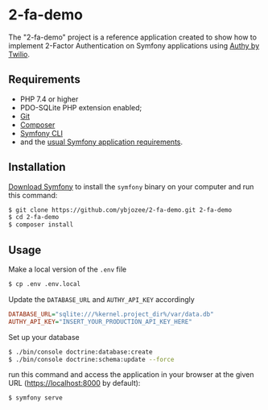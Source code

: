 2-fa-demo
========================

The "2-fa-demo" project is a reference application created to show how
to implement 2-Factor Authentication on Symfony applications using [Authy by Twilio][1].

Requirements
------------

  * PHP 7.4 or higher
  * PDO-SQLite PHP extension enabled;
  * [Git][2]
  * [Composer][3]
  * [Symfony CLI][4]
  * and the [usual Symfony application requirements][5].


Installation
------------

[Download Symfony][4] to install the `symfony` binary on your computer and run
this command:

```bash
$ git clone https://github.com/ybjozee/2-fa-demo.git 2-fa-demo
$ cd 2-fa-demo
$ composer install
```


Usage
-----

Make a local version of the `.env` file 

```bash
$ cp .env .env.local
```

Update the `DATABASE_URL` and `AUTHY_API_KEY` accordingly

``` ini
DATABASE_URL="sqlite:///%kernel.project_dir%/var/data.db"
AUTHY_API_KEY="INSERT_YOUR_PRODUCTION_API_KEY_HERE"
```

Set up your database

```bash
$ ./bin/console doctrine:database:create
$ ./bin/console doctrine:schema:update --force
```
run this command and access the application in your
browser at the given URL (<https://localhost:8000> by default):

```bash
$ symfony serve
```

[1]: https://authy.com/blog/authy-vs-google-authenticator/
[2]: https://git-scm.com/
[3]: https://getcomposer.org/
[4]: https://symfony.com/download
[5]: https://symfony.com/doc/current/reference/requirements.html
[7]: https://github.com/symfony/webpack-encore
